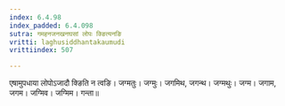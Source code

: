 ```yaml
---
index: 6.4.98
index_padded: 6.4.098
sutra: गमहनजनखनघसां लोपः क्ङित्यनङि
vritti: laghusiddhantakaumudi
vrittiindex: 507

---
```

एषामुपधाया लोपोऽजादौ क्ङिति न त्वङि। जग्मतुः। जग्मुः। जगमिथ, जगन्थ। जग्मथुः। जग्म। जगाम, जगम। जग्मिव। जग्मिम। गन्ता॥